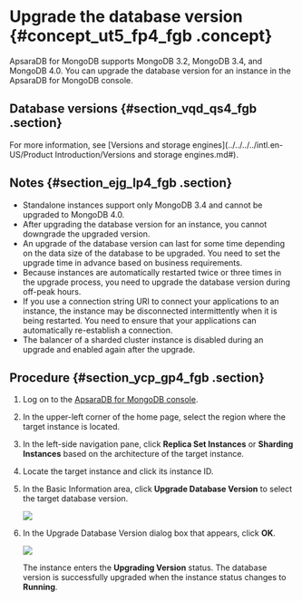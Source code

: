 # Upgrade the database version {#concept_ut5_fp4_fgb .concept}

ApsaraDB for MongoDB supports MongoDB 3.2, MongoDB 3.4, and MongoDB 4.0. You can upgrade the database version for an instance in the ApsaraDB for MongoDB console.

## Database versions {#section_vqd_qs4_fgb .section}

For more information, see [Versions and storage engines](../../../../intl.en-US/Product Introduction/Versions and storage engines.md#).

## Notes {#section_ejg_lp4_fgb .section}

-   Standalone instances support only MongoDB 3.4 and cannot be upgraded to MongoDB 4.0.
-   After upgrading the database version for an instance, you cannot downgrade the upgraded version.
-   An upgrade of the database version can last for some time depending on the data size of the database to be upgraded. You need to set the upgrade time in advance based on business requirements.
-   Because instances are automatically restarted twice or three times in the upgrade process, you need to upgrade the database version during off-peak hours.
-   If you use a connection string URI to connect your applications to an instance, the instance may be disconnected intermittently when it is being restarted. You need to ensure that your applications can automatically re-establish a connection.
-   The balancer of a sharded cluster instance is disabled during an upgrade and enabled again after the upgrade.

## Procedure {#section_ycp_gp4_fgb .section}

1.  Log on to the [ApsaraDB for MongoDB console](https://mongodb.console.aliyun.com/#/mongodb/list).
2.  In the upper-left corner of the home page, select the region where the target instance is located.
3.  In the left-side navigation pane, click **Replica Set Instances** or **Sharding Instances** based on the architecture of the target instance.
4.  Locate the target instance and click its instance ID.
5.  In the Basic Information area, click **Upgrade Database Version** to select the target database version.

    ![](http://static-aliyun-doc.oss-cn-hangzhou.aliyuncs.com/assets/img/6742/155617086121044_en-US.png)

6.  In the Upgrade Database Version dialog box that appears, click **OK**.

    ![](http://static-aliyun-doc.oss-cn-hangzhou.aliyuncs.com/assets/img/6742/155617086121045_en-US.png)

    The instance enters the **Upgrading Version** status. The database version is successfully upgraded when the instance status changes to **Running**.


